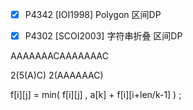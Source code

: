 
- [x] P4342 [IOI1998] Polygon 区间DP


- [x] P4302 [SCOI2003] 字符串折叠 区间DP


AAAAAAACAAAAAAAC

2(5(A)C)
2(AAAAAAC)

f[i][j] = min( f[i][j] , a[k] + f[i][i+len/k-1] ) ;
